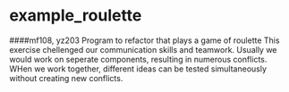 # example_roulette
####mf108, yz203
Program to refactor that plays a game of roulette
This exercise chellenged our communication skills and teamwork. Usually we would work on seperate components, resulting in numerous conflicts. WHen we work together, different ideas can be tested simultaneously without creating new conflicts.
